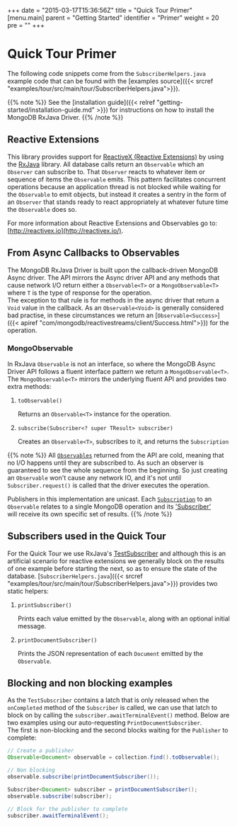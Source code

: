 +++
date = "2015-03-17T15:36:56Z"
title = "Quick Tour Primer"
[menu.main]
  parent = "Getting Started"
  identifier = "Primer"
  weight = 20
  pre = "<i class='fa'></i>"
+++

# Quick Tour Primer

The following code snippets come from the `SubscriberHelpers.java` example code
that can be found with the [examples source]({{< srcref "examples/tour/src/main/tour/SubscriberHelpers.java">}}).

{{% note %}}
See the [installation guide]({{< relref "getting-started/installation-guide.md" >}})
for instructions on how to install the MongoDB RxJava Driver.
{{% /note %}}

## Reactive Extensions

This library provides support for [ReactiveX (Reactive Extensions)](http://reactivex.io/) by using the 
[RxJava](https://github.com/ReactiveX/RxJava) library.  All database calls return an `Observable` which an `Observer` can subscribe to. 
That `Observer` reacts to whatever item or sequence of items the `Observable` emits.  This pattern facilitates concurrent operations 
because an application thread is not blocked while waiting for the `Observable` to emit objects, but instead it creates a sentry
in the form of an `Observer` that stands ready to react appropriately at whatever future time the `Observable` does so.

For more information about Reactive Extensions and Observables go to: [http://reactivex.io](http://reactivex.io/).

## From Async Callbacks to Observables

The MongoDB RxJava Driver is built upon the callback-driven MongoDB Async driver.
The API mirrors the Async driver API and any methods that cause network I/O return either a `Observable<T>` or a `MongoObservable<T>` 
where `T` is the type of response for the operation.  
The exception to that rule is for methods in the async driver that return a `Void` value in the callback. 
As an `Observable<Void>` is generally considered bad practise, in these circumstances we
return an [`Observable<Success>`]({{< apiref "com/mongodb/reactivestreams/client/Success.html">}}) for the operation.

### MongoObservable

In RxJava `Observable` is not an interface, so where the MongoDB Async Driver API follows a fluent interface pattern we return a 
`MongoObservable<T>`.  The `MongoObservable<T>` mirrors the underlying fluent API and provides two extra methods:
 
1. `toObservable()` 

    Returns an `Observable<T>` instance for the operation.

2. `subscribe(Subscriber<? super TResult> subscriber)`

    Creates an `Observable<T>`, subscribes to it, and returns the `Subscription`  

{{% note %}}
All [`Observables`](http://reactivex.io/RxJava/javadoc/rx/Observable.html) returned 
from the API are cold, meaning that no I/O happens until they are subscribed to. As such an observer is guaranteed to see the whole 
sequence from the beginning. So just creating an `Observable` won't cause any network IO, and it's not until `Subscriber.request()` is called 
that the driver executes the operation.

Publishers in this implementation are unicast. Each [`Subscription`](http://reactivex.io/RxJava/javadoc/rx/Subscription.html) 
to an `Observable` relates to a single MongoDB operation and its ['Subscriber'](http://reactivex.io/RxJava/javadoc/rx/Subscriber.html)  
will receive its own specific set of results. 
{{% /note %}}

## Subscribers used in the Quick Tour

For the Quick Tour we use RxJava's [TestSubscriber<T>](http://reactivex.io/RxJava/javadoc/rx/observers/TestSubscriber.html) and although 
this is an artificial scenario for reactive extensions we generally block on the results of one example before starting the next, so as to 
ensure the state of the database.  [`SubscriberHelpers.java`]({{< srcref "examples/tour/src/main/tour/SubscriberHelpers.java">}}) provides
two static helpers:

1.  `printSubscriber()`

    Prints each value emitted by the `Observable`, along with an optional initial message.

2.  `printDocumentSubscriber()`

    Prints the JSON representation of each `Document` emitted by the `Observable`.


##  Blocking and non blocking examples

As the `TestSubscriber` contains a latch that is only released when the `onCompleted` method of the `Subscriber` is called, 
we can use that latch  to block on by calling the `subscriber.awaitTerminalEvent()` method.  Below are two examples using our auto-requesting `PrintDocumentSubscriber`.  
The first is non-blocking and the second blocks waiting for the `Publisher` to complete:

```java
// Create a publisher
Observable<Document> observable = collection.find().toObservable();

// Non blocking
observable.subscribe(printDocumentSubscriber());

Subscriber<Document> subscriber = printDocumentSubscriber();
observable.subscribe(subscriber);

// Block for the publisher to complete
subscriber.awaitTerminalEvent(); 
```
